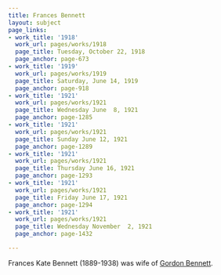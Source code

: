 ```yaml
---
title: Frances Bennett
layout: subject
page_links:
- work_title: '1918'
  work_url: pages/works/1918
  page_title: Tuesday, October 22, 1918
  page_anchor: page-673
- work_title: '1919'
  work_url: pages/works/1919
  page_title: Saturday, June 14, 1919
  page_anchor: page-918
- work_title: '1921'
  work_url: pages/works/1921
  page_title: Wednesday June  8, 1921
  page_anchor: page-1285
- work_title: '1921'
  work_url: pages/works/1921
  page_title: Sunday June 12, 1921
  page_anchor: page-1289
- work_title: '1921'
  work_url: pages/works/1921
  page_title: Thursday June 16, 1921
  page_anchor: page-1293
- work_title: '1921'
  work_url: pages/works/1921
  page_title: Friday June 17, 1921
  page_anchor: page-1294
- work_title: '1921'
  work_url: pages/works/1921
  page_title: Wednesday November  2, 1921
  page_anchor: page-1432

---
```

<p>Frances Kate Bennett (1889-1938) was wife of <a href='../subjects/273' title='Gordon Bennett'>Gordon Bennett</a>.</p>